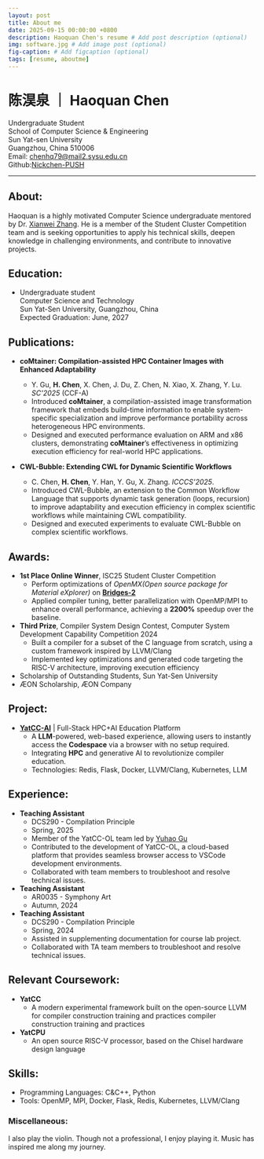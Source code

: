 ```yaml
---
layout: post
title: About me
date: 2025-09-15 00:00:00 +0800
description: Haoquan Chen's resume # Add post description (optional)
img: software.jpg # Add image post (optional)
fig-caption: # Add figcaption (optional)
tags: [resume, aboutme]
---
```

# **陈淏泉 ｜ Haoquan Chen**

Undergraduate Student  
School of Computer Science & Engineering  
Sun Yat-sen University  
Guangzhou, China  510006  
Email: [chenhq79@mail2.sysu.edu.cn](chenhq79@mail2.sysu.edu.cn)  
Github:[Nickchen-PUSH](https://github.com/Nickchen-PUSH)  

---

## **About:**

Haoquan is a highly motivated Computer Science undergraduate mentored by Dr. [Xianwei Zhang](https://xianweiz.github.io). He is a member of the Student Cluster Competition team and is seeking opportunities to apply his technical skills, deepen knowledge in challenging environments, and contribute to innovative projects.

## **Education:**

- Undergraduate student  
  Computer Science and Technology  
  Sun Yat-Sen University, Guangzhou, China  
  Expected Graduation: June, 2027  

## **Publications:**

- **coMtainer: Compilation-assisted HPC Container Images with Enhanced Adaptability**
  - Y. Gu, **H. Chen**, X. Chen, J. Du, Z. Chen, N. Xiao, X. Zhang, Y. Lu. *SC'2025* (CCF-A)
  - Introduced **coMtainer**, a compilation-assisted image transformation framework that embeds build-time information to enable system-specific specialization and improve performance portability across heterogeneous HPC environments.
  - Designed and executed performance evaluation on ARM and x86 clusters, demonstrating **coMtainer**’s effectiveness in optimizing execution efficiency for real-world HPC applications.


- **CWL-Bubble: Extending CWL for Dynamic Scientific Workflows**
  - C. Chen, **H. Chen**, Y. Han, Y. Gu, X. Zhang. *ICCCS'2025*.
  - Introduced CWL-Bubble, an extension to the Common Workflow Language that supports dynamic task generation (loops, recursion) to improve adaptability and execution efficiency in complex scientific workflows while maintaining CWL compatibility.
  - Designed and executed experiments to evaluate CWL-Bubble on complex scientific workflows.


## **Awards:**

- **1st Place Online Winner**, ISC25 Student Cluster Competition
  - Perform optimizations of *OpenMX(Open source package for Material eXplorer)* on [**Bridges-2**](https://www.psc.edu/resources/bridges-2/)
  - Applied compiler tuning, better parallelization with OpenMP/MPI to enhance overall performance, achieving a **2200%** speedup over the baseline.
- **Third Prize**, Compiler System Design Contest, Computer System Development Capability Competition 2024
  - Built a compiler for a subset of the C language from scratch, using a custom framework inspired by LLVM/Clang
  - Implemented key optimizations and generated code targeting the RISC-V architecture, improving execution efficiency
- Scholarship of Outstanding Students, Sun Yat-Sen University
- ÆON Scholarship, ÆON Company 

## **Project:**

- [**YatCC-AI**](http://yatcc-ai.com) \| Full-Stack HPC+AI Education Platform
  - A **LLM**-powered, web-based experience, allowing users to instantly access the **Codespace** via a browser with no setup required.
  - Integrating **HPC** and generative AI to revolutionize compiler education.
  - Technologies: Redis, Flask, Docker, LLVM/Clang,  Kubernetes, LLM


## **Experience:**

- **Teaching Assistant** 
  - DCS290 - Compilation Principle
  - Spring, 2025
  - Member of the YatCC-OL team led by [Yuhao Gu](https://yhgu2000.github.io)
  - Contributed to the development of YatCC-OL, a cloud-based platform that provides seamless browser access to VSCode development environments.
  - Collaborated with team members to troubleshoot and resolve technical issues.
- **Teaching Assistant** 
  - AR0035 - Symphony Art
  - Autumn, 2024
- **Teaching Assistant** 
  - DCS290 - Compilation Principle
  - Spring, 2024
  - Assisted in supplementing documentation for course lab project.
  - Collaborated with TA team members to troubleshoot and resolve technical issues.


## **Relevant Coursework:**

- **YatCC**
  - A modern experimental framework built on the open-source LLVM for compiler construction training and practices compiler construction training and practices
- **YatCPU**
  - An open source RISC-V processor, based on the Chisel hardware design language

## **Skills:**

- Programming Languages: C&C++, Python
- Tools: OpenMP, MPI, Docker, Flask, Redis, Kubernetes, LLVM/Clang


### **Miscellaneous:**

I also play the violin. Though not a professional, I enjoy playing it. Music has inspired me along my journey.
